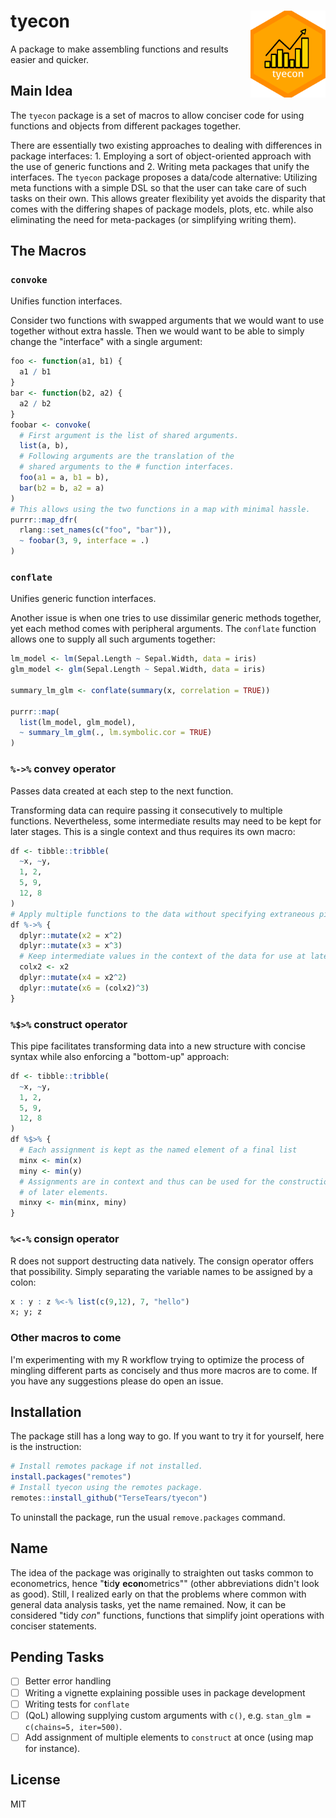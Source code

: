 # tyecon <img src='man/figures/logo.svg' align="right" height="139" />

A package to make assembling functions and results easier and quicker.

## Main Idea

The `tyecon` package is a set of macros to allow conciser code for using
functions and objects from different packages together. 

There are essentially two existing approaches to dealing with differences in
package interfaces: 1. Employing a sort of object-oriented approach with the use
of generic functions and 2. Writing meta packages that unify the interfaces. The
`tyecon` package proposes a data/code alternative: Utilizing meta functions with
a simple DSL so that the user can take care of such tasks on their own. This
allows greater flexibility yet avoids the disparity that comes with the
differing shapes of package models, plots, etc. while also eliminating the need
for meta-packages (or simplifying writing them).

## The Macros

### `convoke`

Unifies function interfaces.

Consider two functions with swapped arguments that we would want to use together
without extra hassle. Then we would want to be able to simply change the
"interface" with a single argument:

```r
foo <- function(a1, b1) {
  a1 / b1
}
bar <- function(b2, a2) {
  a2 / b2
}
foobar <- convoke(
  # First argument is the list of shared arguments.
  list(a, b),
  # Following arguments are the translation of the 
  # shared arguments to the # function interfaces.
  foo(a1 = a, b1 = b),
  bar(b2 = b, a2 = a)
)
# This allows using the two functions in a map with minimal hassle.
purrr::map_dfr(
  rlang::set_names(c("foo", "bar")),
  ~ foobar(3, 9, interface = .)
)
```

### `conflate`

Unifies generic function interfaces.

Another issue is when one tries to use dissimilar generic methods together, yet
each method comes with peripheral arguments. The `conflate` function allows one
to supply all such arguments together:

```r
lm_model <- lm(Sepal.Length ~ Sepal.Width, data = iris)
glm_model <- glm(Sepal.Length ~ Sepal.Width, data = iris)

summary_lm_glm <- conflate(summary(x, correlation = TRUE))

purrr::map(
  list(lm_model, glm_model),
  ~ summary_lm_glm(., lm.symbolic.cor = TRUE)
)
```

### `%->%` convey operator

Passes data created at each step to the next function.

Transforming data can require passing it consecutively to multiple functions.
Nevertheless, some intermediate results may need to be kept for later stages.
This is a single context and thus requires its own macro:

```r
df <- tibble::tribble(
  ~x, ~y,
  1, 2,
  5, 9,
  12, 8
)
# Apply multiple functions to the data without specifying extraneous pipes.
df %->% {
  dplyr::mutate(x2 = x^2)
  dplyr::mutate(x3 = x^3)
  # Keep intermediate values in the context of the data for use at later stages.
  colx2 <- x2
  dplyr::mutate(x4 = x2^2)
  dplyr::mutate(x6 = (colx2)^3)
}
```

### `%$>%` construct operator

This pipe facilitates transforming data into a new structure with concise 
syntax while also enforcing a "bottom-up" approach:

```r
df <- tibble::tribble(
  ~x, ~y,
  1, 2,
  5, 9,
  12, 8
)
df %$>% {
  # Each assignment is kept as the named element of a final list
  minx <- min(x)
  miny <- min(y)
  # Assignments are in context and thus can be used for the construction
  # of later elements.
  minxy <- min(minx, miny)
}
```

### `%<-%` consign operator

R does not support destructing data natively. The consign operator offers that
possibility. Simply separating the variable names to be assigned by a colon:

```r
x : y : z %<-% list(c(9,12), 7, "hello")
x; y; z
```


### Other macros to come

I'm experimenting with my R workflow trying to optimize the process of mingling
different parts as concisely and thus more macros are to come. If you
have any suggestions please do open an issue.

## Installation

The package still has a long way to go. If you want to try it for yourself, here
is the instruction:

```r
# Install remotes package if not installed.
install.packages("remotes")
# Install tyecon using the remotes package.
remotes::install_github("TerseTears/tyecon")
```

To uninstall the package, run the usual `remove.packages` command.

## Name

The idea of the package was originally to straighten out tasks common to
econometrics, hence "**t**id**y** **econ**ometrics"" (other abbreviations didn't
look as good). Still, I realized early on that the problems where common with
general data analysis tasks, yet the name remained. Now, it can be considered
"tidy *con*" functions, functions that simplify joint operations with conciser
statements.

## Pending Tasks

- [ ] Better error handling
- [ ] Writing a vignette explaining possible uses in package development
- [ ] Writing tests for `conflate`
- [ ] (QoL) allowing supplying custom arguments with `c()`, e.g. `stan_glm
  = c(chains=5, iter=500)`.
- [ ] Add assignment of multiple elements to `construct` at once (using map for
  instance).

## License

MIT
